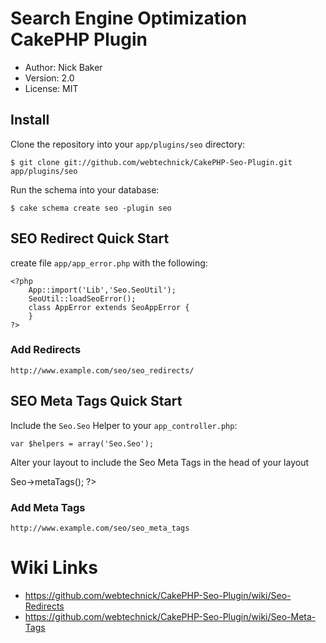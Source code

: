 # Search Engine Optimization CakePHP Plugin
* Author: Nick Baker
* Version: 2.0
* License: MIT

## Install

Clone the repository into your `app/plugins/seo` directory:

	$ git clone git://github.com/webtechnick/CakePHP-Seo-Plugin.git app/plugins/seo

Run the schema into your database:

	$ cake schema create seo -plugin seo

## SEO Redirect Quick Start
create file `app/app_error.php` with the following:

	<?php
		App::import('Lib','Seo.SeoUtil');
		SeoUtil::loadSeoError();
		class AppError extends SeoAppError {
		}
	?>
	
### Add Redirects	
`http://www.example.com/seo/seo_redirects/`

## SEO Meta Tags Quick Start

Include the `Seo.Seo` Helper to your `app_controller.php`:

    var $helpers = array('Seo.Seo');

Alter your layout to include the Seo Meta Tags in the head of your layout

   <head>
     <!-- other head items -->
     <?php echo $this->Seo->metaTags(); ?>
   </head>

### Add Meta Tags

`http://www.example.com/seo/seo_meta_tags`


# Wiki Links
  * https://github.com/webtechnick/CakePHP-Seo-Plugin/wiki/Seo-Redirects
  * https://github.com/webtechnick/CakePHP-Seo-Plugin/wiki/Seo-Meta-Tags